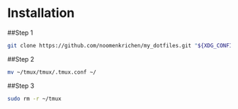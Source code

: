 # Installation

##Step 1
```bash
git clone https://github.com/noomenkrichen/my_dotfiles.git "${XDG_CONFIG_HOME:-$HOME}/tmux"
```
##Step 2
```bash
mv ~/tmux/tmux/.tmux.conf ~/
```
##Step 3
```bash
sudo rm -r ~/tmux
```
